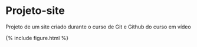 # Projeto-site
 Projeto de um site criado durante o curso de Git e Github do curso em vídeo

{% include figure.html %}
